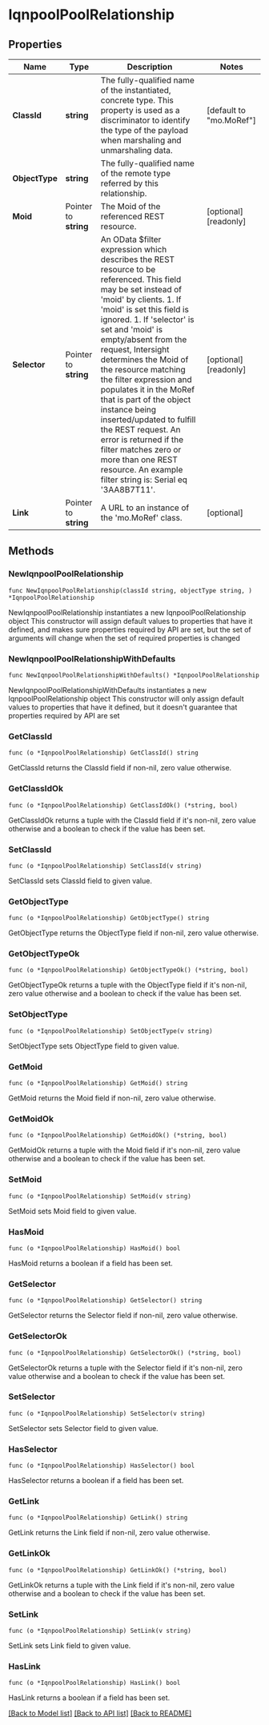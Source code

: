 # IqnpoolPoolRelationship

## Properties

Name | Type | Description | Notes
------------ | ------------- | ------------- | -------------
**ClassId** | **string** | The fully-qualified name of the instantiated, concrete type. This property is used as a discriminator to identify the type of the payload when marshaling and unmarshaling data. | [default to "mo.MoRef"]
**ObjectType** | **string** | The fully-qualified name of the remote type referred by this relationship. | 
**Moid** | Pointer to **string** | The Moid of the referenced REST resource. | [optional] [readonly] 
**Selector** | Pointer to **string** | An OData $filter expression which describes the REST resource to be referenced. This field may be set instead of &#39;moid&#39; by clients. 1. If &#39;moid&#39; is set this field is ignored. 1. If &#39;selector&#39; is set and &#39;moid&#39; is empty/absent from the request, Intersight determines the Moid of the resource matching the filter expression and populates it in the MoRef that is part of the object instance being inserted/updated to fulfill the REST request. An error is returned if the filter matches zero or more than one REST resource. An example filter string is: Serial eq &#39;3AA8B7T11&#39;. | [optional] [readonly] 
**Link** | Pointer to **string** | A URL to an instance of the &#39;mo.MoRef&#39; class. | [optional] 

## Methods

### NewIqnpoolPoolRelationship

`func NewIqnpoolPoolRelationship(classId string, objectType string, ) *IqnpoolPoolRelationship`

NewIqnpoolPoolRelationship instantiates a new IqnpoolPoolRelationship object
This constructor will assign default values to properties that have it defined,
and makes sure properties required by API are set, but the set of arguments
will change when the set of required properties is changed

### NewIqnpoolPoolRelationshipWithDefaults

`func NewIqnpoolPoolRelationshipWithDefaults() *IqnpoolPoolRelationship`

NewIqnpoolPoolRelationshipWithDefaults instantiates a new IqnpoolPoolRelationship object
This constructor will only assign default values to properties that have it defined,
but it doesn't guarantee that properties required by API are set

### GetClassId

`func (o *IqnpoolPoolRelationship) GetClassId() string`

GetClassId returns the ClassId field if non-nil, zero value otherwise.

### GetClassIdOk

`func (o *IqnpoolPoolRelationship) GetClassIdOk() (*string, bool)`

GetClassIdOk returns a tuple with the ClassId field if it's non-nil, zero value otherwise
and a boolean to check if the value has been set.

### SetClassId

`func (o *IqnpoolPoolRelationship) SetClassId(v string)`

SetClassId sets ClassId field to given value.


### GetObjectType

`func (o *IqnpoolPoolRelationship) GetObjectType() string`

GetObjectType returns the ObjectType field if non-nil, zero value otherwise.

### GetObjectTypeOk

`func (o *IqnpoolPoolRelationship) GetObjectTypeOk() (*string, bool)`

GetObjectTypeOk returns a tuple with the ObjectType field if it's non-nil, zero value otherwise
and a boolean to check if the value has been set.

### SetObjectType

`func (o *IqnpoolPoolRelationship) SetObjectType(v string)`

SetObjectType sets ObjectType field to given value.


### GetMoid

`func (o *IqnpoolPoolRelationship) GetMoid() string`

GetMoid returns the Moid field if non-nil, zero value otherwise.

### GetMoidOk

`func (o *IqnpoolPoolRelationship) GetMoidOk() (*string, bool)`

GetMoidOk returns a tuple with the Moid field if it's non-nil, zero value otherwise
and a boolean to check if the value has been set.

### SetMoid

`func (o *IqnpoolPoolRelationship) SetMoid(v string)`

SetMoid sets Moid field to given value.

### HasMoid

`func (o *IqnpoolPoolRelationship) HasMoid() bool`

HasMoid returns a boolean if a field has been set.

### GetSelector

`func (o *IqnpoolPoolRelationship) GetSelector() string`

GetSelector returns the Selector field if non-nil, zero value otherwise.

### GetSelectorOk

`func (o *IqnpoolPoolRelationship) GetSelectorOk() (*string, bool)`

GetSelectorOk returns a tuple with the Selector field if it's non-nil, zero value otherwise
and a boolean to check if the value has been set.

### SetSelector

`func (o *IqnpoolPoolRelationship) SetSelector(v string)`

SetSelector sets Selector field to given value.

### HasSelector

`func (o *IqnpoolPoolRelationship) HasSelector() bool`

HasSelector returns a boolean if a field has been set.

### GetLink

`func (o *IqnpoolPoolRelationship) GetLink() string`

GetLink returns the Link field if non-nil, zero value otherwise.

### GetLinkOk

`func (o *IqnpoolPoolRelationship) GetLinkOk() (*string, bool)`

GetLinkOk returns a tuple with the Link field if it's non-nil, zero value otherwise
and a boolean to check if the value has been set.

### SetLink

`func (o *IqnpoolPoolRelationship) SetLink(v string)`

SetLink sets Link field to given value.

### HasLink

`func (o *IqnpoolPoolRelationship) HasLink() bool`

HasLink returns a boolean if a field has been set.


[[Back to Model list]](../README.md#documentation-for-models) [[Back to API list]](../README.md#documentation-for-api-endpoints) [[Back to README]](../README.md)


